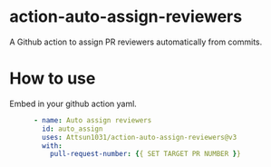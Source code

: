 # action-auto-assign-reviewers
A Github action to assign PR reviewers automatically from commits.

# How to use
Embed in your github action yaml.

```yaml
      - name: Auto assign reviewers
        id: auto_assign
        uses: Attsun1031/action-auto-assign-reviewers@v3
        with:
          pull-request-number: {{ SET TARGET PR NUMBER }}
```

